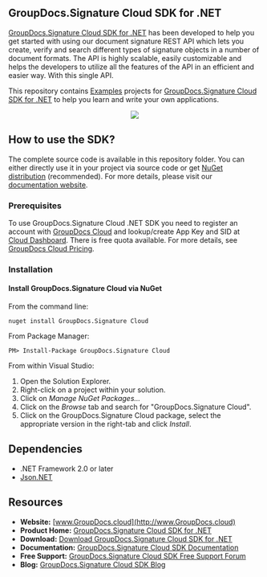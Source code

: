 ## GroupDocs.Signature Cloud SDK for .NET

[GroupDocs.Signature Cloud SDK for .NET](https://products.groupdocs.cloud/signature/net) has been developed to help you get started with using our document signature REST API which lets you create, verify and search different types of signature objects in a number of document formats. The API is highly scalable, easily customizable and helps the developers to utilize all the features of the API in an efficient and easier way. With this single API.

This repository contains [Examples](Examples) projects for [GroupDocs.Signature Cloud SDK for .NET](https://products.groupdocs.cloud/signature/net) to help you learn and write your own applications.

<p align="center">

  <a title="Download complete GroupDocs.Signature Cloud SDK Examples for .NET source code" href="https://github.com/groupdocs-signature-cloud/groupdocs-signature-cloud-dotnet-samples/archive/master.zip">
	<img src="https://raw.github.com/AsposeExamples/java-examples-dashboard/master/images/downloadZip-Button-Large.png" />
  </a>
</p>


## How to use the SDK?
The complete source code is available in this repository folder. You can either directly use it in your project via source code or get [NuGet distribution](https://www.nuget.org/packages/GroupDocs.Signature-Cloud/) (recommended). For more details, please visit our [documentation website](https://docs.groupdocs.cloud/display/signaturecloud/Available+SDKs).

### Prerequisites

To use GroupDocs.Signature Cloud .NET SDK you need to register an account with [GroupDocs Cloud](https://groupdocs.cloud) and lookup/create App Key and SID at [Cloud Dashboard](https://dashboard.groupdocs.cloud/#/apps). There is free quota available. For more details, see [GroupDocs Cloud Pricing](https://purchase.groupdocs.cloud/pricing).

### Installation

#### Install GroupDocs.Signature Cloud via NuGet

From the command line:

	nuget install GroupDocs.Signature Cloud

From Package Manager:

	PM> Install-Package GroupDocs.Signature Cloud

From within Visual Studio:

1. Open the Solution Explorer.
2. Right-click on a project within your solution.
3. Click on *Manage NuGet Packages...*
4. Click on the *Browse* tab and search for "GroupDocs.Signature Cloud".
5. Click on the GroupDocs.Signature Cloud package, select the appropriate version in the right-tab and click *Install*.

## Dependencies
- .NET Framework 2.0 or later
- [Json.NET](https://www.nuget.org/packages/Newtonsoft.Json/)

## Resources

+ **Website:** [www.GroupDocs.cloud](http://www.GroupDocs.cloud)
+ **Product Home:** [GroupDocs.Signature Cloud SDK for .NET](https://products.groupdocs.cloud/signature/net)
+ **Download:** [Download GroupDocs.Signature Cloud SDK for .NET](https://www.nuget.org/packages/GroupDocs.Signature-Cloud/)
+ **Documentation:** [GroupDocs.Signature Cloud SDK Documentation](https://docs.groupdocs.cloud/display/signaturecloud/Home)
+ **Free Support:** [GroupDocs.Signature Cloud SDK Free Support Forum](https://forum.groupdocs.cloud/c/signature)
+ **Blog:** [GroupDocs.Signature Cloud SDK Blog](https://blog.groupdocs.cloud/category/signature/)
